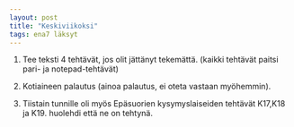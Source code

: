 ```yaml
---
layout: post
title: "Keskiviikoksi"
tags: ena7 läksyt
---
```


1. Tee teksti 4 tehtävät, jos olit jättänyt tekemättä. (kaikki tehtävät paitsi pari- ja notepad-tehtävät)

2. Kotiaineen palautus (ainoa palautus, ei oteta vastaan myöhemmin).

3. Tiistain tunnille oli myös Epäsuorien kysymyslaiseiden tehtävät K17,K18 ja K19. huolehdi että ne on tehtynä.